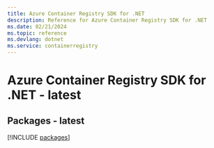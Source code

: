 ```yaml
---
title: Azure Container Registry SDK for .NET
description: Reference for Azure Container Registry SDK for .NET
ms.date: 02/21/2024
ms.topic: reference
ms.devlang: dotnet
ms.service: containerregistry
---
```

# Azure Container Registry SDK for .NET - latest
## Packages - latest
[!INCLUDE [packages](container-registry-index.md)]